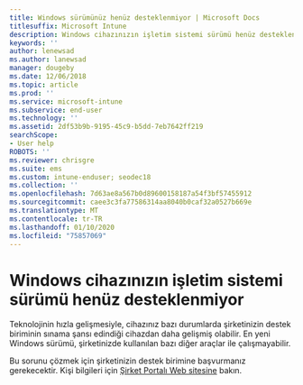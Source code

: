 ```yaml
---
title: Windows sürümünüz henüz desteklenmiyor | Microsoft Docs
titlesuffix: Microsoft Intune
description: Windows cihazınızın işletim sistemi sürümü henüz desteklenmiyor.
keywords: ''
author: lenewsad
ms.author: lanewsad
manager: dougeby
ms.date: 12/06/2018
ms.topic: article
ms.prod: ''
ms.service: microsoft-intune
ms.subservice: end-user
ms.technology: ''
ms.assetid: 2df53b9b-9195-45c9-b5dd-7eb7642ff219
searchScope:
- User help
ROBOTS: ''
ms.reviewer: chrisgre
ms.suite: ems
ms.custom: intune-enduser; seodec18
ms.collection: ''
ms.openlocfilehash: 7d63ae8a567b0d89600158187a54f3bf57455912
ms.sourcegitcommit: caee3c3fa77586314aa8040b0caf32a0527b669e
ms.translationtype: MT
ms.contentlocale: tr-TR
ms.lasthandoff: 01/10/2020
ms.locfileid: "75857069"
---
```

# <a name="your-windows-devices-operating-system-version-isnt-yet-supported"></a>Windows cihazınızın işletim sistemi sürümü henüz desteklenmiyor

Teknolojinin hızla gelişmesiyle, cihazınız bazı durumlarda şirketinizin destek biriminin sınama şansı edindiği cihazdan daha gelişmiş olabilir. En yeni Windows sürümü, şirketinizde kullanılan bazı diğer araçlar ile çalışmayabilir. 

Bu sorunu çözmek için şirketinizin destek birimine başvurmanız gerekecektir. Kişi bilgileri için [Şirket Portalı Web sitesine](https://go.microsoft.com/fwlink/?linkid=2010980) bakın.
